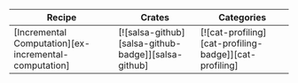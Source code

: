 | Recipe | Crates | Categories |
|---|---|---|
| [Incremental Computation][ex-incremental-computation] | [![salsa-github][salsa-github-badge]][salsa-github] | [![cat-profiling][cat-profiling-badge]][cat-profiling] |
